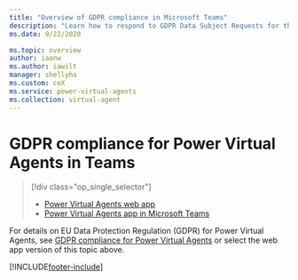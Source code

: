 ```yaml
---
title: "Overview of GDPR compliance in Microsoft Teams"
description: "Learn how to respond to GDPR Data Subject Requests for the Power Virtual Agents app in Microsoft Teams."
ms.date: 9/22/2020

ms.topic: overview
author: iaanw
ms.author: iawilt
manager: shellyha
ms.custom: ceX
ms.service: power-virtual-agents
ms.collection: virtual-agent
---
```


# GDPR compliance for Power Virtual Agents in Teams

> [!div class="op_single_selector"]
>
> - [Power Virtual Agents web app](../gdpr-summary.md)
> - [Power Virtual Agents app in Microsoft Teams](gdpr-summary-teams.md)

For details on EU Data Protection Regulation (GDPR) for Power Virtual Agents, see [GDPR compliance for Power Virtual Agents](../gdpr-summary.md) or select the web app version of this topic above.

[!INCLUDE[footer-include](../includes/footer-banner.md)]

